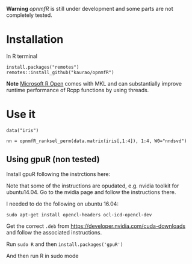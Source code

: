 **Warning** *opnmfR* is still under development and some parts are not completely tested.

# Installation

In R terminal

```
install.packages("remotes")
remotes::install_github("kaurao/opnmfR")
```

**Note** [Microsoft R Open](https://mran.microsoft.com/open) comes with MKL and can substantially improve runtime performance of Rcpp functions by using threads.

# Use it

`data("iris")`

`nn = opnmfR_ranksel_perm(data.matrix(iris[,1:4]), 1:4, W0="nndsvd")`


## Using gpuR (non tested)

Install gpuR following the instrctions here: 

Note that some of the instructions are opudated, e.g. nvidia toolkit for ubuntu14.04. Go to the nvidia page and follow the instructions there.

I needed to do the following on ubuntu 16.04:

`sudo apt-get install opencl-headers ocl-icd-opencl-dev`

Get the correct `.deb` from https://developer.nvidia.com/cuda-downloads and follow the associated instructions.

Run `sudo R` and then `install.packages('gpuR')`



And then run R in sudo mode







